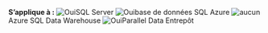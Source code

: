 <Token>**S’applique à :** ![Oui](media/yes.png)SQL Server ![Oui](media/yes.png)base de données SQL Azure ![aucun](media/no.png)Azure SQL Data Warehouse ![Oui](media/yes.png)Parallel Data Entrepôt </Token>
